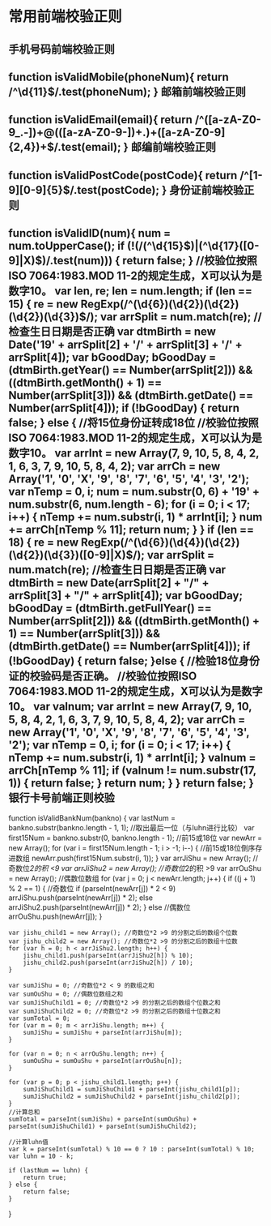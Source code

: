 常用前端校验正则
==
手机号码前端校验正则
--
function isValidMobile(phoneNum){
    return /^\d{11}$/.test(phoneNum);
}
邮箱前端校验正则
--
function isValidEmail(email){
    return /^([a-zA-Z0-9_\.\-])+\@(([a-zA-Z0-9\-])+\.)+([a-zA-Z0-9]{2,4})+$/.test(email);
}
邮编前端校验正则
--
function isValidPostCode(postCode){
    return /^[1-9][0-9]{5}$/.test(postCode);
}
身份证前端校验正则
--
function isValidID(num){
    num = num.toUpperCase();
    if (!(/(^\d{15}$)|(^\d{17}([0-9]|X)$)/.test(num))) {
        return false;
    }
    //校验位按照ISO 7064:1983.MOD 11-2的规定生成，X可以认为是数字10。
    var len, re;
    len = num.length;
    if (len == 15) {
        re = new RegExp(/^(\d{6})(\d{2})(\d{2})(\d{2})(\d{3})$/);
        var arrSplit = num.match(re);
        //检查生日日期是否正确
        var dtmBirth = new Date('19' + arrSplit[2] + '/' + arrSplit[3] + '/' + arrSplit[4]);
        var bGoodDay;
        bGoodDay = (dtmBirth.getYear() == Number(arrSplit[2])) && ((dtmBirth.getMonth() + 1) == Number(arrSplit[3])) && (dtmBirth.getDate() == Number(arrSplit[4]));
        if (!bGoodDay) {
            return false;
        } else {
            //将15位身份证转成18位
            //校验位按照ISO 7064:1983.MOD 11-2的规定生成，X可以认为是数字10。
            var arrInt = new Array(7, 9, 10, 5, 8, 4, 2, 1, 6, 3, 7, 9, 10, 5, 8, 4, 2);
            var arrCh = new Array('1', '0', 'X', '9', '8', '7', '6', '5', '4', '3', '2');
            var nTemp = 0, i;
            num = num.substr(0, 6) + '19' + num.substr(6, num.length - 6);
            for (i = 0; i < 17; i++) {
                nTemp += num.substr(i, 1) * arrInt[i];
            }
            num += arrCh[nTemp % 11];
            return num;
        }
    }
    if (len == 18) {
        re = new RegExp(/^(\d{6})(\d{4})(\d{2})(\d{2})(\d{3})([0-9]|X)$/);
        var arrSplit = num.match(re);
        //检查生日日期是否正确
        var dtmBirth = new Date(arrSplit[2] + "/" + arrSplit[3] + "/" + arrSplit[4]);
        var bGoodDay;
        bGoodDay = (dtmBirth.getFullYear() == Number(arrSplit[2])) && ((dtmBirth.getMonth() + 1) == Number(arrSplit[3])) && (dtmBirth.getDate() == Number(arrSplit[4]));
        if (!bGoodDay) {
            return false;
        }else {
            //检验18位身份证的校验码是否正确。
            //校验位按照ISO 7064:1983.MOD 11-2的规定生成，X可以认为是数字10。
            var valnum;
            var arrInt = new Array(7, 9, 10, 5, 8, 4, 2, 1, 6, 3, 7, 9, 10, 5, 8, 4, 2);
            var arrCh = new Array('1', '0', 'X', '9', '8', '7', '6', '5', '4', '3', '2');
            var nTemp = 0, i;
            for (i = 0; i < 17; i++) {
                nTemp += num.substr(i, 1) * arrInt[i];
            }
            valnum = arrCh[nTemp % 11];
            if (valnum != num.substr(17, 1)) {
                return false;
            }
            return num;
        }
    }
    return false;
}
银行卡号前端正则校验
--
function isValidBankNum(bankno) {
    var lastNum = bankno.substr(bankno.length - 1, 1); //取出最后一位（与luhn进行比较）
    var first15Num = bankno.substr(0, bankno.length - 1); //前15或18位
    var newArr = new Array();
    for (var i = first15Num.length - 1; i > -1; i--) { //前15或18位倒序存进数组
        newArr.push(first15Num.substr(i, 1));
    }
    var arrJiShu = new Array(); //奇数位*2的积 <9
    var arrJiShu2 = new Array(); //奇数位*2的积 >9
    var arrOuShu = new Array(); //偶数位数组
    for (var j = 0; j < newArr.length; j++) {
        if ((j + 1) % 2 == 1) { //奇数位
            if (parseInt(newArr[j]) * 2 < 9) arrJiShu.push(parseInt(newArr[j]) * 2);
            else arrJiShu2.push(parseInt(newArr[j]) * 2);
        } else //偶数位
        arrOuShu.push(newArr[j]);
    }

    var jishu_child1 = new Array(); //奇数位*2 >9 的分割之后的数组个位数
    var jishu_child2 = new Array(); //奇数位*2 >9 的分割之后的数组十位数
    for (var h = 0; h < arrJiShu2.length; h++) {
        jishu_child1.push(parseInt(arrJiShu2[h]) % 10);
        jishu_child2.push(parseInt(arrJiShu2[h]) / 10);
    }

    var sumJiShu = 0; //奇数位*2 < 9 的数组之和
    var sumOuShu = 0; //偶数位数组之和
    var sumJiShuChild1 = 0; //奇数位*2 >9 的分割之后的数组个位数之和
    var sumJiShuChild2 = 0; //奇数位*2 >9 的分割之后的数组十位数之和
    var sumTotal = 0;
    for (var m = 0; m < arrJiShu.length; m++) {
        sumJiShu = sumJiShu + parseInt(arrJiShu[m]);
    }

    for (var n = 0; n < arrOuShu.length; n++) {
        sumOuShu = sumOuShu + parseInt(arrOuShu[n]);
    }

    for (var p = 0; p < jishu_child1.length; p++) {
        sumJiShuChild1 = sumJiShuChild1 + parseInt(jishu_child1[p]);
        sumJiShuChild2 = sumJiShuChild2 + parseInt(jishu_child2[p]);
    }
    //计算总和
    sumTotal = parseInt(sumJiShu) + parseInt(sumOuShu) + parseInt(sumJiShuChild1) + parseInt(sumJiShuChild2);

    //计算luhn值
    var k = parseInt(sumTotal) % 10 == 0 ? 10 : parseInt(sumTotal) % 10;
    var luhn = 10 - k;

    if (lastNum == luhn) {
        return true;
    } else {
        return false;
    }
}
